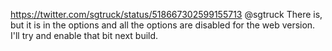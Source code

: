 https://twitter.com/sgtruck/status/518667302599155713 @sgtruck There is, but it is in the options and all the options are disabled for the web version. I'll try and enable that bit next build.